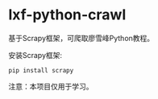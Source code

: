 # lxf-python-crawl

基于Scrapy框架，可爬取廖雪峰Python教程。

安装Scrapy框架:

```
pip install scrapy
```

注意：本项目仅用于学习。
